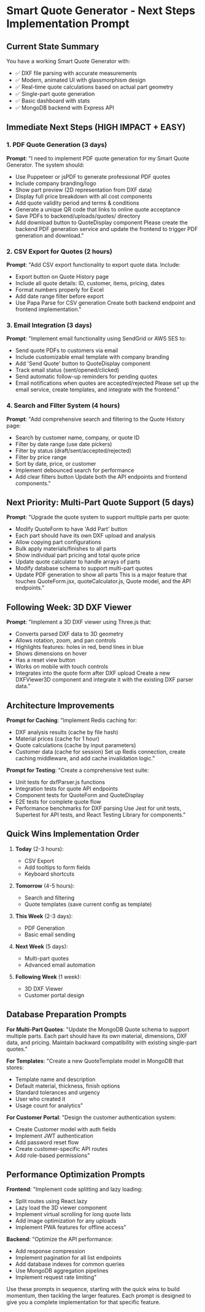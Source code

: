 # Smart Quote Generator - Next Steps Implementation Prompt

## Current State Summary
You have a working Smart Quote Generator with:
- ✅ DXF file parsing with accurate measurements
- ✅ Modern, animated UI with glassmorphism design
- ✅ Real-time quote calculations based on actual part geometry
- ✅ Single-part quote generation
- ✅ Basic dashboard with stats
- ✅ MongoDB backend with Express API

## Immediate Next Steps (HIGH IMPACT + EASY)

### 1. PDF Quote Generation (3 days)
**Prompt**: "I need to implement PDF quote generation for my Smart Quote Generator. The system should:
- Use Puppeteer or jsPDF to generate professional PDF quotes
- Include company branding/logo
- Show part preview (2D representation from DXF data)
- Display full price breakdown with all cost components
- Add quote validity period and terms & conditions
- Generate a unique QR code that links to online quote acceptance
- Save PDFs to backend/uploads/quotes/ directory
- Add download button to QuoteDisplay component
Please create the backend PDF generation service and update the frontend to trigger PDF generation and download."

### 2. CSV Export for Quotes (2 hours)
**Prompt**: "Add CSV export functionality to export quote data. Include:
- Export button on Quote History page
- Include all quote details: ID, customer, items, pricing, dates
- Format numbers properly for Excel
- Add date range filter before export
- Use Papa Parse for CSV generation
Create both backend endpoint and frontend implementation."

### 3. Email Integration (3 days)
**Prompt**: "Implement email functionality using SendGrid or AWS SES to:
- Send quote PDFs to customers via email
- Include customizable email template with company branding
- Add 'Send Quote' button to QuoteDisplay component
- Track email status (sent/opened/clicked)
- Send automatic follow-up reminders for pending quotes
- Email notifications when quotes are accepted/rejected
Please set up the email service, create templates, and integrate with the frontend."

### 4. Search and Filter System (4 hours)
**Prompt**: "Add comprehensive search and filtering to the Quote History page:
- Search by customer name, company, or quote ID
- Filter by date range (use date pickers)
- Filter by status (draft/sent/accepted/rejected)
- Filter by price range
- Sort by date, price, or customer
- Implement debounced search for performance
- Add clear filters button
Update both the API endpoints and frontend components."

## Next Priority: Multi-Part Quote Support (5 days)

**Prompt**: "Upgrade the quote system to support multiple parts per quote:
- Modify QuoteForm to have 'Add Part' button
- Each part should have its own DXF upload and analysis
- Allow copying part configurations
- Bulk apply materials/finishes to all parts
- Show individual part pricing and total quote price
- Update quote calculator to handle arrays of parts
- Modify database schema to support multi-part quotes
- Update PDF generation to show all parts
This is a major feature that touches QuoteForm.jsx, quoteCalculator.js, Quote model, and the API endpoints."

## Following Week: 3D DXF Viewer

**Prompt**: "Implement a 3D DXF viewer using Three.js that:
- Converts parsed DXF data to 3D geometry
- Allows rotation, zoom, and pan controls
- Highlights features: holes in red, bend lines in blue
- Shows dimensions on hover
- Has a reset view button
- Works on mobile with touch controls
- Integrates into the quote form after DXF upload
Create a new DXFViewer3D component and integrate it with the existing DXF parser data."

## Architecture Improvements

**Prompt for Caching**: "Implement Redis caching for:
- DXF analysis results (cache by file hash)
- Material prices (cache for 1 hour)
- Quote calculations (cache by input parameters)
- Customer data (cache for session)
Set up Redis connection, create caching middleware, and add cache invalidation logic."

**Prompt for Testing**: "Create a comprehensive test suite:
- Unit tests for dxfParser.js functions
- Integration tests for quote API endpoints
- Component tests for QuoteForm and QuoteDisplay
- E2E tests for complete quote flow
- Performance benchmarks for DXF parsing
Use Jest for unit tests, Supertest for API tests, and React Testing Library for components."

## Quick Wins Implementation Order

1. **Today** (2-3 hours):
   - CSV Export
   - Add tooltips to form fields
   - Keyboard shortcuts

2. **Tomorrow** (4-5 hours):
   - Search and filtering
   - Quote templates (save current config as template)

3. **This Week** (2-3 days):
   - PDF Generation
   - Basic email sending

4. **Next Week** (5 days):
   - Multi-part quotes
   - Advanced email automation

5. **Following Week** (1 week):
   - 3D DXF Viewer
   - Customer portal design

## Database Preparation Prompts

**For Multi-Part Quotes**: "Update the MongoDB Quote schema to support multiple parts. Each part should have its own material, dimensions, DXF data, and pricing. Maintain backward compatibility with existing single-part quotes."

**For Templates**: "Create a new QuoteTemplate model in MongoDB that stores:
- Template name and description
- Default material, thickness, finish options
- Standard tolerances and urgency
- User who created it
- Usage count for analytics"

**For Customer Portal**: "Design the customer authentication system:
- Create Customer model with auth fields
- Implement JWT authentication
- Add password reset flow
- Create customer-specific API routes
- Add role-based permissions"

## Performance Optimization Prompts

**Frontend**: "Implement code splitting and lazy loading:
- Split routes using React.lazy
- Lazy load the 3D viewer component
- Implement virtual scrolling for long quote lists
- Add image optimization for any uploads
- Implement PWA features for offline access"

**Backend**: "Optimize the API performance:
- Add response compression
- Implement pagination for all list endpoints
- Add database indexes for common queries
- Use MongoDB aggregation pipelines
- Implement request rate limiting"

Use these prompts in sequence, starting with the quick wins to build momentum, then tackling the larger features. Each prompt is designed to give you a complete implementation for that specific feature.
